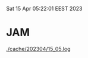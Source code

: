 Sat 15 Apr 05:22:01 EEST 2023
# JAM
<a href='./cache/202304/15_05.log'>./cache/202304/15_05.log</a>
